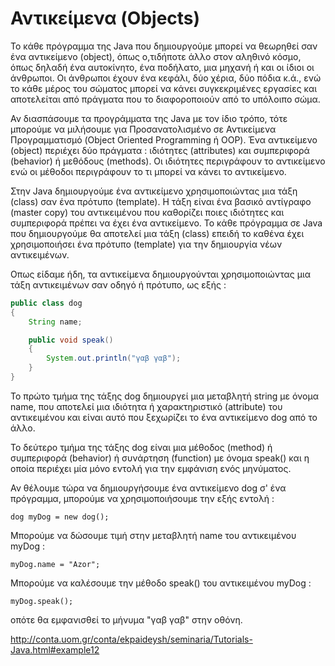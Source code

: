# Αντικείμενα (Objects)

Το κάθε πρόγραμμα της Java που δημιουργούμε μπορεί να θεωρηθεί σαν ένα αντικείμενο (object), όπως ο,τιδήποτε άλλο στον αληθινό κόσμο, όπως δηλαδή ένα αυτοκίνητο, ένα ποδήλατο, μια μηχανή ή και οι ίδιοι οι άνθρωποι. Οι άνθρωποι έχουν ένα κεφάλι, δύο χέρια, δύο πόδια κ.ά., ενώ το κάθε μέρος του σώματος μπορεί να κάνει συγκεκριμένες εργασίες και αποτελείται από πράγματα που το διαφοροποιούν από το υπόλοιπο σώμα.

Αν διασπάσουμε τα προγράμματα της Java με τον ίδιο τρόπο, τότε μπορούμε να μιλήσουμε για Προσανατολισμένο σε Αντικείμενα Προγραμματισμό (Object Oriented Programming ή OOP). Ένα αντικείμενο (object) περιέχει δύο πράγματα : ιδιότητες (attributes) και συμπεριφορά (behavior) ή μεθόδους (methods). Οι ιδιότητες περιγράφουν το αντικείμενο ενώ οι μέθοδοι περιγράφουν το τι μπορεί να κάνει το αντικείμενο.

Στην Java δημιουργούμε ένα αντικείμενο χρησιμοποιώντας μια τάξη (class) σαν ένα πρότυπο (template). Η τάξη είναι ένα βασικό αντίγραφο (master copy) του αντικειμένου που καθορίζει ποιες ιδιότητες και συμπεριφορά πρέπει να έχει ένα αντικείμενο. Το κάθε πρόγραμμα σε Java που δημιουργούμε θα αποτελεί μια τάξη (class) επειδή το καθένα έχει χρησιμοποιήσει ένα πρότυπο (template) για την δημιουργία νέων αντικειμένων.

Οπως είδαμε ήδη, τα αντικείμενα δημιουργούνται χρησιμοποιώντας μια τάξη αντικειμένων σαν οδηγό ή πρότυπο, ως εξής :

```java
public class dog
{
    String name;

    public void speak()
    {
        System.out.println("γαβ γαβ");
    }
}
```

Το πρώτο τμήμα της τάξης dog δημιουργεί μια μεταβλητή string με όνομα name, που αποτελεί μια ιδιότητα ή χαρακτηριστικό (attribute) του αντικειμένου και είναι αυτό που ξεχωρίζει το ένα αντικείμενο dog από το άλλο.

Το δεύτερο τμήμα της τάξης dog είναι μια μέθοδος (method) ή συμπεριφορά (behavior) ή συνάρτηση (function) με όνομα speak() και η οποία περιέχει μία μόνο εντολή για την εμφάνιση ενός μηνύματος.

Αν θέλουμε τώρα να δημιουργήσουμε ένα αντικείμενο dog σ' ένα πρόγραμμα, μπορούμε να χρησιμοποιήσουμε την εξής εντολή :

    dog myDog = new dog();

Μπορούμε να δώσουμε τιμή στην μεταβλητή name του αντικειμένου myDog :

    myDog.name = "Azor";

Μπορούμε να καλέσουμε την μέθοδο speak() του αντικειμένου myDog :

    myDog.speak();

οπότε θα εμφανισθεί το μήνυμα "γαβ γαβ" στην οθόνη.




http://conta.uom.gr/conta/ekpaideysh/seminaria/Tutorials-Java.html#example12
